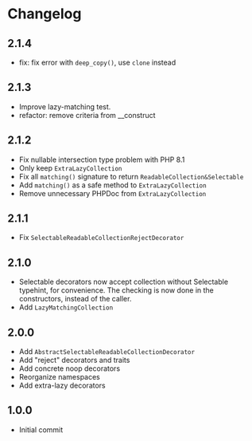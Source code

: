 # Changelog

## 2.1.4

* fix: fix error with `deep_copy()`, use `clone` instead

## 2.1.3

* Improve lazy-matching test.
* refactor: remove criteria from __construct

## 2.1.2

* Fix nullable intersection type problem with PHP 8.1
* Only keep `ExtraLazyCollection`
* Fix all `matching()` signature to return `ReadableCollection&Selectable`
* Add `matching()` as a safe method to `ExtraLazyCollection`
* Remove unnecessary PHPDoc from `ExtraLazyCollection`

## 2.1.1

* Fix `SelectableReadableCollectionRejectDecorator`

## 2.1.0

* Selectable decorators now accept collection without Selectable typehint, for
  convenience. The checking is now done in the constructors, instead of the
  caller.
* Add `LazyMatchingCollection`

## 2.0.0

* Add `AbstractSelectableReadableCollectionDecorator`
* Add "reject" decorators and traits
* Add concrete noop decorators
* Reorganize namespaces
* Add extra-lazy decorators

## 1.0.0

* Initial commit